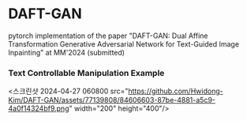 # DAFT-GAN
pytorch implementation of the paper "DAFT-GAN: Dual Affine Transformation Generative Adversarial Network for Text-Guided Image Inpainting" at MM'2024 (submitted)

### Text Controllable Manipulation Example
<스크린샷 2024-04-27 060800 src="https://github.com/Hwidong-Kim/DAFT-GAN/assets/77139808/84606603-87be-4881-a5c9-4a0f14324bf9.png" width="200" height="400"/>
